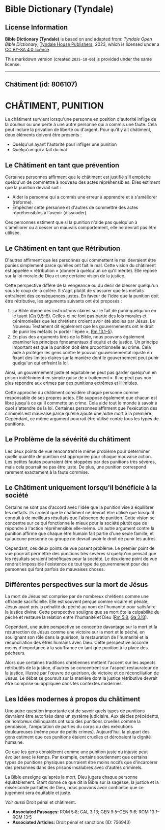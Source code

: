 # Bible Dictionary (Tyndale)

## License Information

**Bible Dictionary (Tyndale)** is based on and adapted from: _Tyndale Open Bible Dictionary_, [Tyndale House Publishers](https://tyndaleopenresources.com/), 2023, which is licensed under a [CC BY-SA 4.0 license](https://creativecommons.org/licenses/by-sa/4.0/legalcode.en).

This markdown version (created `2025-10-06`) is provided under the same license.



--------------------------------

## Châtiment (id: 806107)

CHÂTIMENT, PUNITION
===================

Le châtiment survient lorsqu'une personne en position d'autorité inflige de la douleur ou une perte à une autre personne qui a commis une faute. Cela peut inclure la privation de liberté ou d'argent. Pour qu'il y ait châtiment, deux éléments doivent être présents :

* Quelqu'un ayant l'autorité pour infliger une punition
* Quelqu'un qui a fait du mal

Le Châtiment en tant que prévention
-----------------------------------

Certaines personnes affirment que le châtiment est justifié s'il empêche quelqu'un de commettre à nouveau des actes répréhensibles. Elles estiment que la punition devrait soit :

* Aider la personne qui a commis une erreur à apprendre et à s'améliorer (réforme).
* Empêcher cette personne et d'autres de commettre des actes répréhensibles à l'avenir (dissuader).

Ces personnes estiment que si la punition n'aide pas quelqu'un à s'améliorer ou à cesser un mauvais comportement, elle ne devrait pas être utilisée.

Le Châtiment en tant que Rétribution
------------------------------------

D'autres affirment que les personnes qui commettent le mal devraient être punies simplement parce qu'elles ont fait le mal. Cette vision du châtiment est appelée « rétribution » (donner à quelqu'un ce qu'il mérite). Elle repose sur la loi morale de Dieu et une certaine vision de la justice.

Cette perspective diffère de la vengeance ou du désir de blesser quelqu'un sous le coup de la colère. Il s'agit plutôt de s'assurer que les méfaits entraînent des conséquences justes. En faveur de l'idée que la punition doit être rétributive, les arguments suivants ont été proposés :

1. La Bible donne des instructions claires sur le fait de punir quelqu'un en le tuant ([Gn 9\.5–6](https://ref.ly/Gen9:5-Gen9:6)). Celles\-ci ne font pas partie des lois morales et cérémonielles que les chrétiens croient avoir été abolies par Jésus. Le Nouveau Testament dit également que les gouvernements ont le droit de punir les méfaits (« porter l'épée », [Rm 13\.1](https://ref.ly/Rom13:1-Rom13:5)[–](https://ref.ly/Gen9:5-Gen9:6)[5](https://ref.ly/Rom13:1-Rom13:5)).
2. En plus des arguments tirés de la Bible, nous pouvons également examiner les principes fondamentaux d'équité et de justice. Un principe important est que la punition doit être proportionnelle au crime. Cela aide à protéger les gens contre le pouvoir gouvernemental injuste en fixant des limites claires sur la manière dont le gouvernement peut punir quelqu'un qui enfreint la loi. 
  
Ainsi, un gouvernement juste et équitable ne peut pas garder quelqu'un en prison indéfiniment en simple guise de « traitement ». Il ne peut pas non plus répondre aux crimes par des punitions extrêmes et illimitées.

Cette approche du châtiment considère chaque personne comme responsable de ses propres actes. Elle suppose également que chacun est libre jusqu'à ce qu'il commette un crime. Cela aide tout le monde à savoir à quoi s'attendre de la loi. Certaines personnes affirment que l'exécution des criminels est mauvaise parce qu'elle ajoute une autre mort à la première. Cependant, ce même argument pourrait être utilisé contre tous les types de punitions.

Le Problème de la sévérité du châtiment
---------------------------------------

Les deux points de vue rencontrent le même problème pour déterminer quelle quantité de punition est appropriée pour chaque mauvaise action. Les petites fautes pourraient être stoppées par des punitions très sévères, mais cela pourrait ne pas être juste. De plus, une punition correspond rarement exactement à la faute commise.

Le Châtiment uniquement lorsqu'il bénéficie à la société
--------------------------------------------------------

Certains ne sont pas d'accord avec l'idée que la punition vise à équilibrer les méfaits. Ils croient que le châtiment ne devrait être utilisé que lorsqu'il conduit à de meilleurs résultats que l'absence de punition. Cette vision se concentre sur ce qui fonctionne le mieux pour la société plutôt que de répondre à l'action répréhensible elle\-même. Un autre argument contre la punition affirme que chaque être humain fait partie d'une seule famille, et qu'aucune personne ou groupe ne devrait avoir le droit de punir les autres.

Cependant, ces deux points de vue posent problème. Le premier point de vue pourrait permettre des punitions très sévères si quelqu'un pensait que les résultats seraient bénéfiques pour la société. Le deuxième point de vue rendrait impossible l'existence de tout type de gouvernement pour des personnes qui font parfois de mauvaises choses.

Différentes perspectives sur la mort de Jésus
---------------------------------------------

La mort de Jésus est comprise par de nombreux chrétiens comme une offrande sacrificielle. Elle est souvent perçue comme vicaire et pénale, Jésus ayant pris la pénalité du péché au nom de l'humanité pour satisfaire la justice divine. Cette perspective souligne que sa mort ôte la culpabilité du péché et restaure la relation entre l'humanité et Dieu ([Rm 5\.8](https://ref.ly/Rom5:8); [Ga 3\.13](https://ref.ly/Gal3:13)).

Cependant, une autre perspective se concentre davantage sur la mort et la résurrection de Jésus comme une victoire sur la mort et le péché, en soulignant son rôle dans la guérison, la restauration de l'humanité et la réconciliation des êtres humains avec Dieu. Cette perspective accorde moins d'importance à la souffrance en tant que punition à la place des pécheurs.

Alors que certaines traditions chrétiennes mettent l'accent sur les aspects rétributifs de la justice, d'autres se concentrent sur l'aspect restaurateur de la justice, illustré par l'œuvre de guérison, de victoire et de réconciliation de Jésus. Le débat se poursuit sur la manière dont la justice rétributive devrait être comprise ou appliquée dans les contextes modernes.

Les Idées modernes à propos du châtiment
----------------------------------------

Une autre question importante est de savoir quels types de punitions devraient être autorisés dans un système judiciaire. Aux siècles précédents, de nombreux délinquants ont subi des punitions cruelles comme la pendaison, l'amputation de parties du corps ou des exécutions douloureuses (même pour de petits crimes). Aujourd'hui, la plupart des gens estiment que ces punitions étaient cruelles et dérobaient la dignité humaine.

Ce que les gens considèrent comme une punition juste ou injuste peut évoluer avec le temps. Par exemple, certains soutiennent que certains types de punitions physiques pourraient être moins nocifs que d'incarcérer des personnes dans des prisons insalubres avec d'autres criminels.

La Bible enseigne qu'après la mort, Dieu jugera chaque personne équitablement. Étant donné ce que dit la Bible sur la sagesse, la justice et la miséricorde parfaites de Dieu, nous pouvons avoir confiance que ce jugement sera équitable et juste.

*Voir aussi* Droit pénal et châtiment.

* **Associated Passages:** ROM 5:8; GAL 3:13; GEN 9:5–GEN 9:6; ROM 13:1–ROM 13:5
* **Associated Articles:** Droit pénal et sanctions (ID: 756943)

